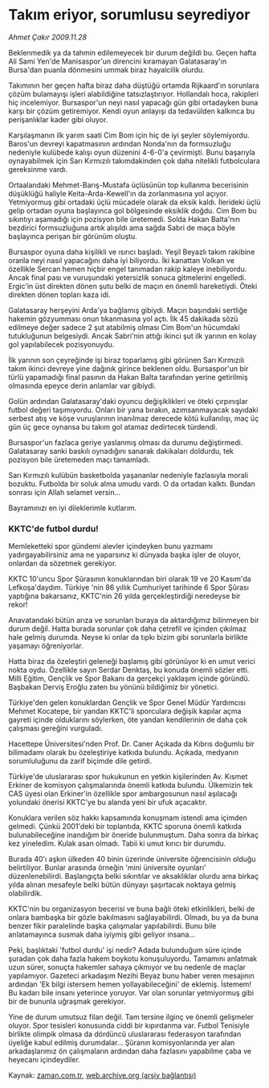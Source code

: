 # Takım eriyor, sorumlusu seyrediyor

*Ahmet Çakır 2009.11.28*

<tr><td class="metin" colspan="2" style="padding-top: 20px; padding-left: 5px; ">Beklenmedik ya da tahmin edilemeyecek bir durum değildi bu. Geçen hafta Ali Sami Yen'de Manisaspor'un direncini kıramayan Galatasaray'ın Bursa'dan puanla dönmesini ummak biraz hayalcilik olurdu.</td></tr><tr><td class="metin" colspan="2" style="padding-top: 20px; padding-left: 5px; "><p> Takımının her geçen hafta biraz daha düştüğü ortamda Rijkaard'ın sorunlara çözüm bulamayışı işleri alabildiğine tatsızlaştırıyor. Hollandalı hoca, rakipleri hiç incelemiyor. Bursaspor'un neyi nasıl yapacağı gün gibi ortadayken buna karşı bir çözüm getiremiyor. Kendi oyun anlayışı da tedavülden kalkınca bu perişanlıklar kader gibi oluyor.
<p> Karşılaşmanın ilk yarım saati Cim Bom için hiç de iyi şeyler söylemiyordu. Baros'un devreyi kapatmasının ardından Nonda'nın da formsuzluğu nedeniyle kulübede kalışı oyun düzenini 4-6-0'a çevirmişti. Bunu başarıyla oynayabilmek için Sarı Kırmızılı takımdakinden çok daha nitelikli futbolculara gereksinme vardı.
<p> Ortaalandaki Mehmet-Barış-Mustafa üçlüsünün top kullanma becerisinin düşüklüğü haliyle Keita-Arda-Kewell'ın da zorlanmasına yol açıyor. Yetmiyormuş gibi ortadaki üçlü mücadele olarak da eksik kaldı. İlerideki üçlü gelip ortadan oyuna başlayınca gol bölgesinde eksiklik doğdu. Cim Bom bu sıkıntıyı aşamadığı için pozisyon bile üretemedi. Solda Hakan Balta'nın bezdirici formsuzluğuna artık alışıldı ama sağda Sabri de maça böyle başlayınca perişan bir görünüm oluştu.
<p> Bursaspor oyuna daha kişilikli ve ısırıcı başladı. Yeşil Beyazlı takım rakibine oranla neyi nasıl yapacağını daha iyi biliyordu. İki kanattan Volkan ve özellikle Sercan hemen hiçbir engel tanımadan rakip kaleye inebiliyordu. Ancak final pası ve vuruşundaki yetersizlik sonuca gitmelerini engelledi. Ergic'in üst direkten dönen şutu belki de maçın en önemli hareketiydi. Öteki direkten dönen topları kaza idi.
<p> Galatasaray herşeyini Arda'ya bağlamış gibiydi. Maçın başındaki sertliğe hakemin gözyumması onun tıkanmasına yol açtı. İlk 45 dakikada sözü edilmeye değer sadece 2 şut atabilmiş olması Cim Bom'un hücumdaki tutukluğunun belgesiydi. Ancak Sabri'nin attığı ikinci şut ilk yarının en kolay gol yapılabilecek pozisyonuydu.
<p> İlk yarının son çeyreğinde işi biraz toparlamış gibi görünen Sarı Kırmızılı takım ikinci devreye yine dağınık girince beklenen oldu. Bursaspor'un bir türlü yapamadığı final pasının da Hakan Balta tarafından yerine getirilmiş olmasında epeyce derin anlamlar var gibiydi.
<p> Golün ardından Galatasaray'daki oyuncu değişiklikleri ve öteki çırpınışlar futbol değeri taşımıyordu. Onları bir yana bırakın, azımsanmayacak sayıdaki serbest atış ve köşe vuruşlarının inanılmaz derecede kötü kullanılışı, maç üç gün üç gece oynansa bu takım gol atamaz dedirtecek türdendi.
<p> Bursaspor'un fazlaca geriye yaslanmış olması da durumu değiştirmedi. Galatasaray sanki baskılı oynadığını sanarak dakikaları doldurdu, tek pozisyon bile üretemeden maçı tamamladı.
<p> Sarı Kırmızılı kulübün basketbolda yaşananlar nedeniyle fazlasıyla morali bozuktu. Futbolda bir soluk alma umudu vardı. O da ortadan kalktı. Bundan sonrası için Allah selamet versin...
<p> Bayramınızı en iyi dileklerimle kutlarım.
<p><h3>KKTC'de futbol durdu! </h3>
<p>Memleketteki spor gündemi alevler içindeyken bunu yazmamı yadırgayabilirsiniz ama ne yaparsınız ki dünyada başka işler de oluyor, onlardan da sözetmek gerekiyor.
<p>KKTC 10'uncu Spor Şûrasının konuklarından biri olarak 19 ve 20 Kasım'da Lefkoşa'daydım. Türkiye 'nin 86 yıllık Cumhuriyet tarihinde 6 Spor Şûrası yaptığına bakarsanız, KKTC'nin 26 yılda gerçekleştirdiği neredeyse bir rekor!
<p>Anavatandaki bütün arıza ve sorunları buraya da aktardığımız bilinmeyen bir durum değil. Hatta burada sorunlar çok daha çetrefil ve içinden çıkılmaz hale gelmiş durumda. Neyse ki onlar da tıpkı bizim gibi sorunlarla birlikte yaşamayı öğreniyorlar.
<p>Hatta biraz da özeleştiri geleneği başlamış gibi görünüyor ki en umut verici nokta oydu. Özellikle sayın Serdar Denktaş, bu konuda önemli sözler etti. Milli Eğitim, Gençlik ve Spor Bakanı da gerçekçi yaklaşım içinde göründü. Başbakan Derviş Eroğlu zaten bu yönünü bildiğimiz bir yönetici.
<p>Türkiye'den gelen konuklardan Gençlik ve Spor Genel Müdür Yardımcısı Mehmet Kocatepe, bir yandan KKTC'li sporculara değişik kapılar açma gayreti içinde olduklarını söylerken, öte yandan kendilerinin de daha çok çalışması gereğini vurguladı.
<p>Hacettepe Üniversitesi'nden Prof. Dr. Caner Açıkada da Kıbrıs doğumlu bir bilimadamı olarak bu özeleştiriye katkıda bulundu. Açıkada, medyanın sorumluluğunu da zarif biçimde dile getirdi.
<p>Türkiye'de uluslararası spor hukukunun en yetkin kişilerinden Av. Kısmet Erkiner de komisyon çalışmalarında önemli katkıda bulundu. Ülkemizin tek CAS üyesi olan Erkiner'in özellikle spor ambargosunun nasıl aşılacağı yolundaki önerisi KKTC'ye bu alanda yeni bir ufuk açacaktır.
<p>Konuklara verilen söz hakkı kapsamında konuşmam istendi ama içimden gelmedi. Çünkü 2001'deki bir toplantıda, KKTC sporuna önemli katkıda bulunabileceğine inandığım bir öneride bulunmuştum. Daha sonra da birkaç kez yineledim. Kulak asan olmadı. Tabii ki umut kırıcı bir durumdu.
<p>Burada 40'ı aşkın ülkeden 40 binin üzerinde üniversite öğrencisinin olduğu belirtiliyor. Bunlar arasında örneğin 'mini üniversite oyunları' düzenlenebilirdi. Başlangıçta belki sıkıntılar ve aksaklıklar olurdu ama birkaç yılda alınan mesafeyle belki bütün dünyayı şaşırtacak noktaya gelmiş olabilirdik.
<p>KKTC'nin bu organizasyon becerisi ve buna bağlı öteki etkinlikleri, belki de onlara bambaşka bir gözle bakılmasını sağlayabilirdi. Olmadı, bu ya da buna benzer fikir paralelinde başka çalışmalar yapılabilirdi. Bunu bile anlatamayınca susmak daha iyiymiş gibi geliyor insana...
<p>Peki, başlıktaki 'futbol durdu' işi nedir? Adada bulunduğum süre içinde şuradan çok daha fazla hakem boykotu konuşuluyordu. Tamamını anlatmak uzun sürer, sonuçta hakemler sahaya çıkmıyor ve bu nedenle de maçlar yapılamıyor. Gazeteci arkadaşım Nezihi Beyaz bunu haber veren mesajının ardından 'Ek bilgi istersem hemen yollayabileceğini' de eklemiş. İstemem! Bu kadarı bile insanı yeterince yoruyor. Var olan sorunlar yetmiyormuş gibi bir de bununla uğraşmak gerekiyor.
<p>Yine de durum umutsuz filan değil. Tam tersine ilginç ve önemli gelişmeler oluyor. Spor tesisleri konusunda ciddi bir kıpırdanma var. Futbol Tenisiyle birlikte olimpik olmasa da dördüncü uluslararası federasyon tarafından üyeliğe kabul edilmiş durumdalar... Şûranın komisyonlarında yer alan arkadaşlarımız ön çalışmaların ardından daha fazlasını yapabilme çaba ve heyecanı içindeydiler. <br/></p></p></p></p></p></p></p></p></p></p></p></p></p></p></p></p></p></p></p></p></p></p></p></td></tr>

Kaynak: [zaman.com.tr](http://zaman.com.tr/yazar.do?yazino=921033), [web.archive.org (arşiv bağlantısı)](http://web.archive.org/web/20100110045341/http://www.zaman.com.tr:80/yazar.do?yazino=921033)
